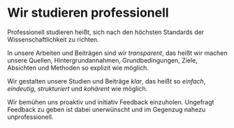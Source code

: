 <!--
   NAME - The NAME of this project is:
ethos

  FILE - The FILENAME of the current file is:
/v5a4.md

  CREATION - This project was CREATED on:
2017-01-28-16:15:00 UTC

  MODIFICATION - This project was last MODIFIED on:
2017-01-28-16:15:00 UTC

  VERSION - The current VERSION of this project is:
<git-commit-hash>-2017-01-28-16:15:00 UTC

  CREATOR(S) - This project was CREATED by:
Michael Czechowski, Martin Maga

  CONTACT - You can CONTACT the creator(s) or developer(s) of this project at:
E-Mail: mail@martinmaga.de

  COPYRIGHT - The COPYRIGHT holder of this project is:
COPYRIGHT (c) 2016 Martin Maga

  LICENSE - This project is LICENSED under the following license:
Martin Maga 2016 CC BY-SA 4.0 https://creativecommons.org

  SUBFILE – This is a SUBFILE! For more INFORMATION on this project go to:
/README.md
-->

# Wir studieren professionell
Professionell studieren heißt, sich nach den höchsten Standards der Wissenschaftlichkeit zu richten.

In unsere Arbeiten und Beiträgen sind wir *transparent*, das heißt wir machen unsere Quellen, Hintergrundannahmen, Grundbedingungen, Ziele, Absichten und Methoden so explizit wie möglich.

Wir gestalten unsere Studien und Beiträge *klar*, das heißt so *einfach*, *eindeutig*, *strukturiert* und *kohärent* wie möglich.

Wir bemühen uns proaktiv und initiativ Feedback einzuholen.
Ungefragt Feedback zu geben ist dabei unerwünscht und im Gegenzug nahezu unprofessionell.
